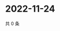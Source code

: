 # 2022-11-24

共 0 条

<!-- BEGIN WEIBO -->
<!-- 最后更新时间 Thu Nov 24 2022 13:13:32 GMT+0800 (China Standard Time) -->

<!-- END WEIBO -->
